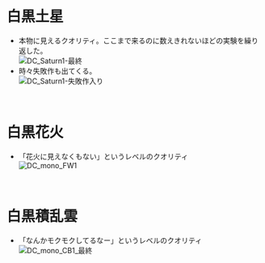 # 白黒土星
- 本物に見えるクオリティ。ここまで来るのに数えきれないほどの実験を繰り返した。<br>
![DC_Saturn1-最終](https://user-images.githubusercontent.com/66828980/189140815-1f6c4fab-30d2-467c-b9b3-cde798cf5057.png)
- 時々失敗作も出てくる。<br>
![DC_Saturn1-失敗作入り](https://user-images.githubusercontent.com/66828980/189142103-adb2a94d-b464-4417-a3ee-154b5f99a1bb.png)
<br>

# 白黒花火
- 「花火に見えなくもない」というレベルのクオリティ<br>
![DC_mono_FW1](https://user-images.githubusercontent.com/66828980/189142417-a4747b81-ee38-4de7-a217-274d1eab3a35.png)
<br>

# 白黒積乱雲
- 「なんかモクモクしてるなー」というレベルのクオリティ<br>
![DC_mono_CB1_最終](https://user-images.githubusercontent.com/66828980/189142767-739d8173-9ef2-42de-9988-d5771f6edf7f.png)
